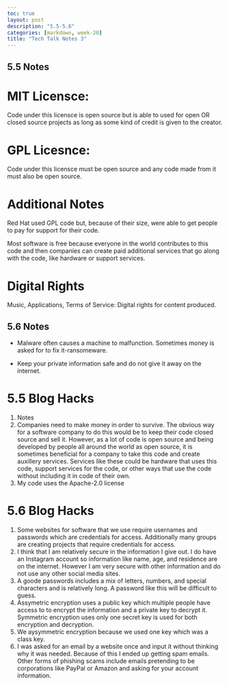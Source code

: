 ```yaml
---
toc: true
layout: post
description: "5.5-5.6"
categories: [markdown, week-20]
title: "Tech Talk Notes 3"
---
```


## 5.5 Notes

# MIT Licensce: 

Code under this licensce is open source but is able to used for open OR closed source projects as long as some kind of credit is given to the creator.

# GPL Licesnce:

Code under this licensce must be open source and any code made from it must also be open source.

# Additional Notes

Red Hat used GPL code but, because of their size, were able to get people to pay for support for their code.

Most software is free because everyone in the world contributes to this code and then companies can create paid additional services that go along with the code, like hardware or support services.

# Digital Rights

Music, Applications, Terms of Service: Digital rights for content produced.

## 5.6 Notes

- Malware often causes a machine to malfunction. Sometimes money is asked for to fix it-ransomeware.

- Keep your private information safe and do not give it away on the internet.

# 5.5 Blog Hacks

1. Notes
2. Companies need to make money in order to survive. The obvious way for a software company to do this would be to keep their code closed source and sell it. However, as a lot of code is open source and being developed by people all around the world as open source, it is sometimes beneficial for a company to take this code and create auxillery services. Services like these could be hardware that uses this code, support services for the code, or other ways that use the code without including it in code of their own.
3. My code uses the Apache-2.0 license

# 5.6 Blog Hacks

1. Some websites for software that we use require usernames and passwords which are credentials for access. Additionally many groups are creating projects that require credentials for access. 
2. I think that I am relatively secure in the information I give out. I do have an Instagram account so information like name, age, and residence are on the internet. However I am very secure with other information and do not use any other social media sites.
3. A goode passwords includes a mix of letters, numbers, and special characters and is relatively long. A password like this will be difficult to guess.
4. Assymetric encryption uses a public key which multiple people have access to to encrypt the information and a private key to decrypt it. Symmetric encryption uses only one secret key is used for both encryption and decryption.
5. We aysymmetric encryption because we used one key which was a class key.
6. I was asked for an email by a website once and input it without thinking why it was needed. Because of this I ended up getting spam emails. Other forms of phishing scams include emails pretending to be corporations like PayPal or Amazon and asking for your account information.
